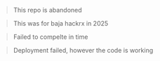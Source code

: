 > This repo is abandoned

> This was for baja hackrx in 2025

> Failed to compelte in time

> Deployment failed, however the code is working
